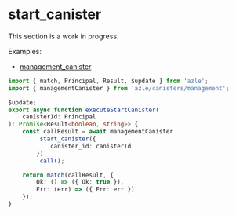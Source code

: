 # start_canister

This section is a work in progress.

Examples:

-   [management_canister](https://github.com/demergent-labs/azle/tree/main/examples/management_canister)

```typescript
import { match, Principal, Result, $update } from 'azle';
import { managementCanister } from 'azle/canisters/management';

$update;
export async function executeStartCanister(
    canisterId: Principal
): Promise<Result<boolean, string>> {
    const callResult = await managementCanister
        .start_canister({
            canister_id: canisterId
        })
        .call();

    return match(callResult, {
        Ok: () => ({ Ok: true }),
        Err: (err) => ({ Err: err })
    });
}
```
